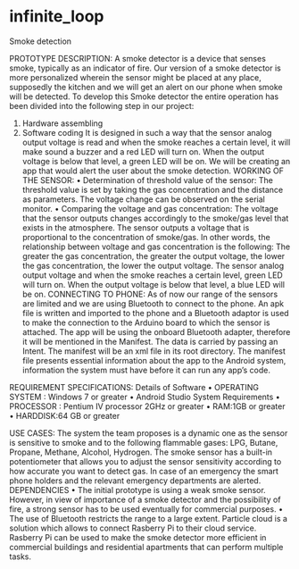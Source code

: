 # infinite_loop
Smoke detection

PROTOTYPE DESCRIPTION:
A smoke detector is a device that senses smoke, typically as an indicator of fire. Our version of a smoke detector is more personalized wherein the sensor might be placed at any place, supposedly the kitchen and we will get an alert on our phone when smoke will be detected. To develop this Smoke detector the entire operation has been divided into the following step in our project:
1. Hardware assembling
2. Software coding
It is designed in such a way that the sensor analog output voltage is read and when the smoke reaches a certain level, it will make sound a buzzer and a red LED will turn on. When the output voltage is below that level, a green LED will be on. We will be creating an app that would alert the user about the smoke detection.
WORKING OF THE SENSOR:
•	Determination of threshold value of the sensor: The threshold value is set by taking the gas concentration and the distance as parameters. The voltage change can be observed on the serial monitor.
•	Comparing the voltage and gas concentration: The voltage that the sensor outputs changes accordingly to the smoke/gas level that exists in the atmosphere. The sensor outputs a voltage that is proportional to the concentration of smoke/gas.
In other words, the relationship between voltage and gas concentration is the following: The greater the gas concentration, the greater the output voltage, the lower the gas concentration, the lower the output voltage. The sensor analog output voltage and when the smoke reaches a certain level, green LED will turn on. When the output voltage is below that level, a blue LED will be on.
CONNECTING TO PHONE: As of now our range of the sensors are limited and we are using Bluetooth to connect to the phone. An apk file is written and imported to the phone and a Bluetooth adaptor is used to make the connection to the Arduino board to which the sensor is attached. The app will be using the onboard Bluetooth adapter, therefore it will be mentioned in the Manifest. The data is carried by passing an Intent. The manifest will be an xml file in its root directory. The manifest file presents essential information about the app to the Android system, information the system must have before it can run any app’s code. 

REQUIREMENT SPECIFICATIONS:
Details of Software
•	OPERATING SYSTEM : Windows 7 or greater
•	Android Studio 
System Requirements
•	PROCESSOR : Pentium IV processor 2GHz or greater
•	RAM:1GB or greater
•	HARDDISK:64 GB or greater

USE CASES:
The system the team proposes is a dynamic one as the sensor is sensitive to smoke and to the following flammable gases: LPG, Butane, Propane, Methane, Alcohol, Hydrogen. The smoke sensor has a built-in potentiometer that allows you to adjust the sensor sensitivity according to how accurate you want to detect gas. In case of an emergency the smart phone holders and the relevant emergency departments are alerted.
DEPENDENCIES
•	The initial prototype is using a weak smoke sensor. However, in view of importance of a smoke detector and the possibility of fire, a strong sensor has to be used eventually for commercial purposes.
•	The use of Bluetooth restricts the range to a large extent. Particle cloud is a solution which allows to connect Rasberry Pi to their cloud service. Rasberry Pi can be used to make the smoke detector more efficient in commercial buildings and residential apartments that  can perform multiple tasks.

